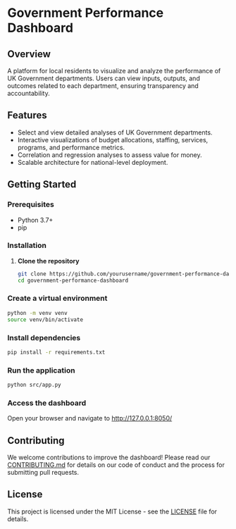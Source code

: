 # Government Performance Dashboard

## Overview
A platform for local residents to visualize and analyze the performance of UK Government departments. Users can view inputs, outputs, and outcomes related to each department, ensuring transparency and accountability.

## Features
- Select and view detailed analyses of UK Government departments.
- Interactive visualizations of budget allocations, staffing, services, programs, and performance metrics.
- Correlation and regression analyses to assess value for money.
- Scalable architecture for national-level deployment.

## Getting Started

### Prerequisites
- Python 3.7+
- pip

### Installation
1. **Clone the repository**
   ```bash
   git clone https://github.com/yourusername/government-performance-dashboard.git
   cd government-performance-dashboard
   ```

### **Create a virtual environment**
   ```bash
   python -m venv venv
   source venv/bin/activate
   ```  
### **Install dependencies**
   ```bash
   pip install -r requirements.txt
   ```

### **Run the application**
   ```bash
   python src/app.py
   ```

### **Access the dashboard**
Open your browser and navigate to http://127.0.0.1:8050/

## Contributing
We welcome contributions to improve the dashboard! Please read our [CONTRIBUTING.md](CONTRIBUTING.md) for details on our code of conduct and the process for submitting pull requests.

## License
This project is licensed under the MIT License - see the [LICENSE](LICENSE) file for details.   
